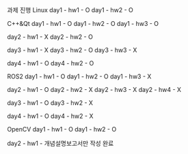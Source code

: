 과제 진행
Linux
day1 - hw1 - O
day1 - hw2 - O

C++&Qt
day1 - hw1 - O
day1 - hw2 - O
day1 - hw3 - O

day2 - hw1 - X
day2 - hw2 - O

day3 - hw1 - X
day3 - hw2 - O
day3 - hw3 - X

day4 - hw1 - O
day4 - hw2 - O

ROS2
day1 - hw1 - O
day1 - hw2 - O
day1 - hw3 - X

day2 - hw1 - O
day2 - hw2 - X
day2 - hw3 - X
day2 - hw4 - X

day3 - hw1 - O
day3 - hw2 - X

day4 - hw1 - O
day4 - hw2 - X

OpenCV
day1 - hw1 - O
day1 - hw2 - O

day2 - hw1 - 개념설명보고서만 작성 완료
